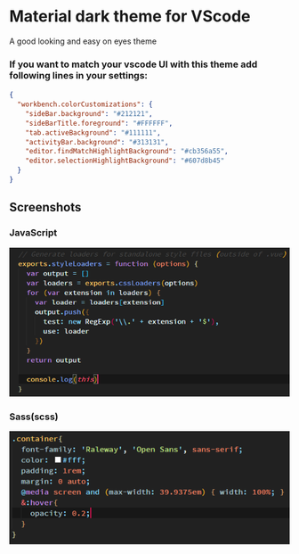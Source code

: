# Material dark theme for VScode

A good looking and easy on eyes theme

### If you want to match your vscode UI with this theme add following lines in your settings:
```json
{
  "workbench.colorCustomizations": {
    "sideBar.background": "#212121",
    "sideBarTitle.foreground": "#FFFFFF",
    "tab.activeBackground": "#111111",
    "activityBar.background": "#313131",
    "editor.findMatchHighlightBackground": "#cb356a55",
    "editor.selectionHighlightBackground": "#607d8b45"
  }
}
```

## Screenshots

### JavaScript
![](https://raw.githubusercontent.com/romanrei/material-dark-vscode/master/images/previewjs.png)

### Sass(scss)
![](https://raw.githubusercontent.com/romanrei/material-dark-vscode/master/images/previewscss.png)



